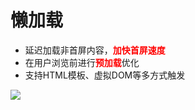 # 懒加载

- 延迟加载非首屏内容，<span style="color:red">__加快首屏速度__</span>
- 在用户浏览前进行<span style="color:red">__预加载__</span>优化
- 支持HTML模板、虚拟DOM等多方式触发

<img src="//xinrui-oss.nakupenda.net/novae/load.gif"/>